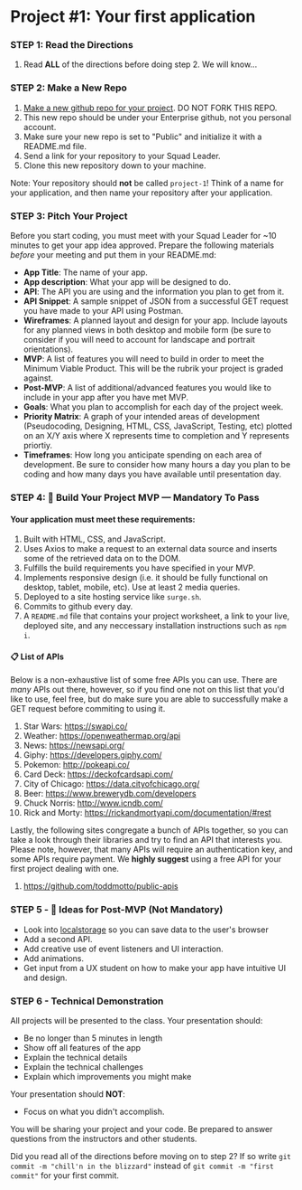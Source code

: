 
# Project #1: Your first application

### STEP 1: Read the Directions
1) Read **ALL** of the directions before doing step 2. We will know...

### STEP 2: Make a New Repo
1. [Make a new github repo for your project](https://help.github.com/articles/create-a-repo/). DO NOT FORK THIS REPO. 
2. This new repo should be under your Enterprise github, not you personal account.
2. Make sure your new repo is set to "Public" and initialize it with a README.md file.
3. Send a link for your repository to your Squad Leader.
4. Clone this new repository down to your machine.

Note: Your repository should **not** be called `project-1`! Think of a name for your application, and then name your repository after your application. 

### STEP 3: Pitch Your Project
Before you start coding, you must meet with your Squad Leader for ~10 minutes to get your app idea approved. Prepare the following materials _before_ your meeting and put them in your README.md:
- **App Title**: The name of your app.
- **App description**: What your app will be designed to do.
- **API**: The API you are using and the information you plan to get from it.
- **API Snippet**: A sample snippet of JSON from a successful GET request you have made to your API using Postman.
- **Wireframes**:  A planned layout and design for your app. Include layouts for any planned views in both desktop and mobile form (be sure to consider if you will need to account for landscape and portrait orientations).
- **MVP**: A list of features you will need to build in order to meet the Minimum Viable Product. This will be the rubrik your project is graded against.
- **Post-MVP**: A list of additional/advanced features you would like to include in your app after you have met MVP.
- **Goals**: What you plan to accomplish for each day of the project week.
- **Priority Matrix**: A graph of your intended areas of development (Pseudocoding, Designing, HTML, CSS, JavaScript, Testing, etc) plotted on an X/Y axis where X represents time to completion and Y represents priortiy.
- **Timeframes**: How long you anticipate spending on each area of development. Be sure to consider how many hours a day you plan to be coding and how many days you have available until presentation day.

### STEP 4: &#x1F534; Build Your Project MVP — Mandatory To Pass

#### Your application must meet these requirements:

  1. Built with HTML, CSS, and JavaScript.
  1. Uses Axios to make a request to an external data source and inserts some of the retrieved data on to the DOM.
  1. Fulfills the build requirements you have specified in your MVP.
  1. Implements responsive design (i.e. it should be fully functional on desktop, tablet, mobile, etc). Use at least 2 media  queries.
  1. Deployed to a site hosting service like ```surge.sh```.
  1. Commits to github every day.
  1. A `README.md` file that contains your project worksheet, a link to your live, deployed site, and any neccessary installation instructions such as ```npm i```.

#### 📋 List of APIs

Below is a non-exhaustive list of some free APIs you can use. There are _many_ APIs out there, however, so if you find one not on this list that you'd like to use, feel free, but do make sure you are able to successfully make a GET request before commiting to using it.

  1. Star Wars: https://swapi.co/
  1. Weather: https://openweathermap.org/api
  1. News: https://newsapi.org/
  1. Giphy: https://developers.giphy.com/
  1. Pokemon: http://pokeapi.co/
  1. Card Deck: https://deckofcardsapi.com/
  1. City of Chicago: https://data.cityofchicago.org/
  1. Beer: https://www.brewerydb.com/developers
  1. Chuck Norris: http://www.icndb.com/
  1. Rick and Morty: https://rickandmortyapi.com/documentation/#rest
  
Lastly, the following sites congregate a bunch of APIs together, so you can take a look through their libraries and try to find an API that interests you. Please note, however, that many APIs will require an authentication key, and some APIs require payment. We **highly suggest** using a free API for your first project dealing with one.

  1. https://github.com/toddmotto/public-apis

### STEP 5 - &#x1F535; Ideas for Post-MVP (Not Mandatory)
- Look into [localstorage](https://developer.mozilla.org/en-US/docs/Web/API/Window/localStorage) so you can save data to the user's browser 
- Add a second API.
- Add creative use of event listeners and UI interaction.
- Add animations.
- Get input from a UX student on how to make your app have intuitive UI and design.

### STEP 6 - Technical Demonstration

All projects will be presented to the class.  Your presentation should:

* Be no longer than 5 minutes in length
* Show off all features of the app
* Explain the technical details
* Explain the technical challenges
* Explain which improvements you might make

Your presentation should **NOT**:
* Focus on what you didn't accomplish.

You will be sharing your project and your code.  Be prepared to answer questions from the instructors and other students.

Did you read all of the directions before moving on to step 2? If so write `git commit -m "chill'n in the blizzard"` instead of `git commit -m "first commit"` for your first commit.
